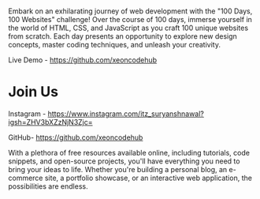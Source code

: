 # 

Embark on an exhilarating journey of web development with the "100 Days, 100 Websites" challenge! Over the course of 100 days, immerse yourself in the world of HTML, CSS, and JavaScript as you craft 100 unique websites from scratch. Each day presents an opportunity to explore new design concepts, master coding techniques, and unleash your creativity.

Live Demo - https://github.com/xeoncodehub

# Join Us

Instagram - https://www.instagram.com/itz_suryanshnawal?igsh=ZHV3bXZzNjN3Zjc=


GitHub- https://github.com/xeoncodehub


With a plethora of free resources available online, including tutorials, code snippets, and open-source projects, you'll have everything you need to bring your ideas to life. Whether you're building a personal blog, an e-commerce site, a portfolio showcase, or an interactive web application, the possibilities are endless.


